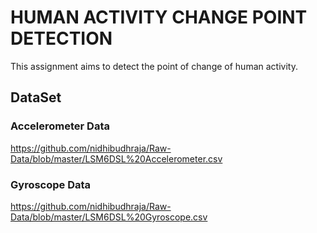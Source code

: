 # HUMAN ACTIVITY CHANGE POINT DETECTION
This assignment aims to detect the point of change of human activity.
## DataSet
### Accelerometer Data
https://github.com/nidhibudhraja/Raw-Data/blob/master/LSM6DSL%20Accelerometer.csv
### Gyroscope Data
https://github.com/nidhibudhraja/Raw-Data/blob/master/LSM6DSL%20Gyroscope.csv
